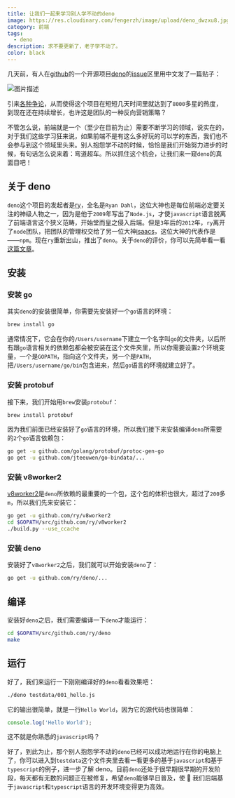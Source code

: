 ```yaml
---
title: 让我们一起来学习别人学不动的deno
image: https://res.cloudinary.com/fengerzh/image/upload/deno_dwzxu8.jpg
category: 前端
tags:
  - deno
description: 求不要更新了，老子学不动了。
color: black
---
```


几天前，有人在[github][1]的一个开源项目[deno][2]的[issue][3]区里用中文发了一篇贴子：

![图片描述][4]

引来[各种争论][5]，从而使得这个项目在短短几天时间里就达到了`8000`多星的热度，到现在还在持续增长，也许这是团队的一种反向营销策略？

不管怎么说，前端就是一个（至少在目前为止）需要不断学习的领域，说实在的，对于我们这些学习狂来说，如果前端不是有这么多好玩的可以学的东西，我们也不会参与到这个领域里头来。别人抱怨学不动的时候，恰恰是我们开始努力进步的时候，有句话怎么说来着：弯道超车。所以抓住这个机会，让我们来一窥`deno`的真面目吧！

## 关于 deno

`deno`这个项目的发起者是[ry][6]，全名是`Ryan Dahl`，这位大神也是每位前端必定要关注的神级人物之一，因为是他于`2009`年写出了`Node.js`，才使`javascript`语言脱离了前端语言这个狭义范畴，开始堂而皇之侵入后端。但是`3`年后的`2012`年，`ry`离开了`node`团队，把团队的管理权交给了另一位大神[isaacs][7]，这位大神的代表作是——`npm`。现在`ry`重新出山，推出了`deno`。关于`deno`的评价，你可以先简单看一看[这篇文章][8]。

## 安装

### 安装 go

其实`deno`的安装很简单，你需要先安装好一个`go`语言的环境：

```bash
brew install go
```

通常情况下，它会在你的`/Users/username`下建立一个名字叫`go`的文件夹，以后所有跟`go`语言相关的依赖包都会被安装在这个文件夹里，所以你需要设置`2`个环境变量，一个是`GOPATH`，指向这个文件夹，另一个是`PATH`，把`/Users/username/go/bin`包含进来，然后`go`语言的环境就建立好了。

### 安装 protobuf

接下来，我们开始用`brew`安装`protobuf`：

```bash
brew install protobuf
```

因为我们前面已经安装好了`go`语言的环境，所以我们接下来安装编译`deno`所需要的`2`个`go`语言依赖包：

```bash
go get -u github.com/golang/protobuf/protoc-gen-go
go get -u github.com/jteeuwen/go-bindata/...
```

### 安装 v8worker2

[v8worker2][9]是`deno`所依赖的最重要的一个包，这个包的体积也很大，超过了`200`多`m`，所以我们先来安装它：

```bash
go get -u github.com/ry/v8worker2
cd $GOPATH/src/github.com/ry/v8worker2
./build.py --use_ccache
```

### 安装 deno

安装好了`v8worker2`之后，我们就可以开始安装`deno`了：

```bash
go get -u github.com/ry/deno/...
```

## 编译

安装好`deno`之后，我们需要编译一下`deno`才能运行：

```bash
cd $GOPATH/src/github.com/ry/deno
make
```

## 运行

好了，我们来运行一下刚刚编译好的`deno`看看效果吧：

```bash
./deno testdata/001_hello.js
```

它的输出很简单，就是一行`Hello World`，因为它的源代码也很简单：

```js
console.log('Hello World');
```

这不就是你熟悉的`javascript`吗？

好了，到此为止，那个别人抱怨学不动的`deno`已经可以成功地运行在你的电脑上了，你可以进入到`testdata`这个文件夹里去看一看更多的基于`javascript`和基于`typescript`的例子，进一步了解 deno。目前`deno`还处于很早期很早期的开发阶段，每天都有无数的问题正在被修复，希望`deno`能够早日普及，使  我们后端基于`javascript`和`typescript`语言的开发环境变得更为高效。

[1]: https://github.com/
[2]: https://github.com/ry/deno
[3]: https://github.com/ry/deno/issues
[4]: https://segmentfault.com/img/bVbbJDo
[5]: https://www.zhihu.com/question/279356207
[6]: https://github.com/ry
[7]: https://github.com/isaacs
[8]: https://www.zhihu.com/question/279208326/answer/406077438
[9]: https://github.com/ry/v8worker2
